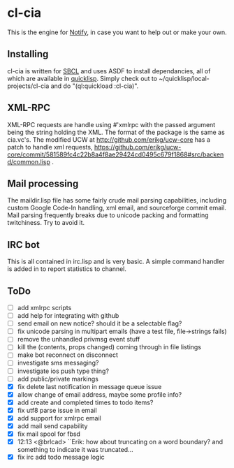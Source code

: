 # cl-cia
This is the engine for [Notify](http://elfga.com/notify), in case you want to help out or make your own.

## Installing
cl-cia is written for [SBCL](http://www.sbcl.org) and uses ASDF to install dependancies, all of which are available in [quicklisp](http://www.quicklisp.org).
Simply check out to ~/quicklisp/local-projects/cl-cia and do "(ql:quickload :cl-cia)".

## XML-RPC
XML-RPC requests are handle using #'xmlrpc with the passed argument being the string holding the XML.
The format of the package is the same as cia.vc's.
The modified UCW at http://github.com/erikg/ucw-core has a patch to handle xml requests, https://github.com/erikg/ucw-core/commit/581589fc4c22b8a4f8ae29424cd0495c679f1868#src/backend/common.lisp .

## Mail processing
The maildir.lisp file has some fairly crude mail parsing capabilities, including custom Google Code-In handling, xml email, and sourceforge commit email.
Mail parsing frequently breaks due to unicode packing and formatting twitchiness. Try to avoid it.

## IRC bot
This is all contained in irc.lisp and is very basic.
A simple command handler is added in to report statistics to channel.

## ToDo
- [ ] add xmlrpc scripts
- [ ] add help for integrating with github
- [ ] send email on new notice? should it be a selectable flag?
- [ ] fix unicode parsing in multipart emails (have a test file, file->strings fails)
- [ ] remove the unhandled privmsg event stuff
- [ ] kill the (contents, props changed) coming through in file listings
- [ ] make bot reconnect on disconnect
- [ ] investigate sms messaging?
- [ ] investigate ios push type thing?
- [ ] add public/private markings
- [X] fix delete last notification in message queue issue
- [X] allow change of email address, maybe some profile info?
- [X] add create and completed times to todo items?
- [X] fix utf8 parse issue in email
- [X] add support for xmlrpc email
- [X] add mail send capability
- [X] fix mail spool for fbsd
- [X] 12:13 <@brlcad> ``Erik: how about truncating on a word boundary? and something to indicate it was truncated...
- [X] fix irc add todo message logic

